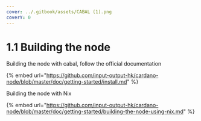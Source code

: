 ```yaml
---
cover: ../.gitbook/assets/CABAL (1).png
coverY: 0
---
```


# 1.1 Building the node

Building the node with cabal, follow the official documentation

{% embed url="https://github.com/input-output-hk/cardano-node/blob/master/doc/getting-started/install.md" %}



Building the node with Nix

{% embed url="https://github.com/input-output-hk/cardano-node/blob/master/doc/getting-started/building-the-node-using-nix.md" %}
